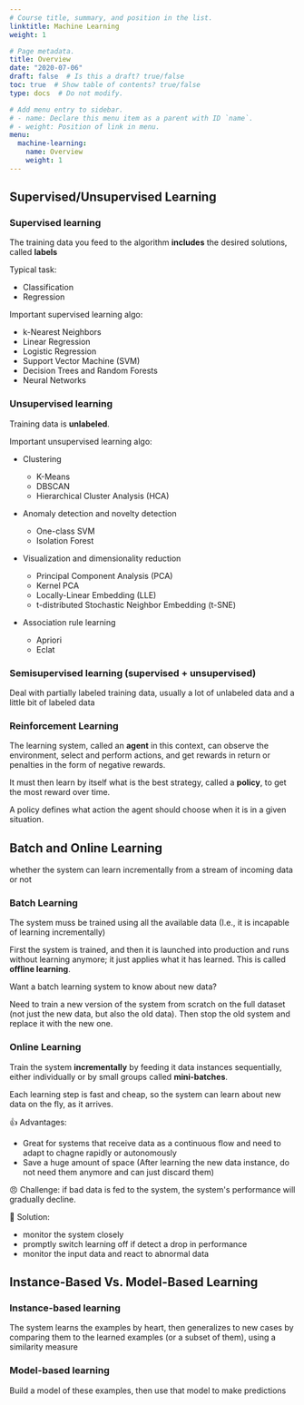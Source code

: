 ```yaml
---
# Course title, summary, and position in the list.
linktitle: Machine Learning
weight: 1

# Page metadata.
title: Overview
date: "2020-07-06"
draft: false  # Is this a draft? true/false
toc: true  # Show table of contents? true/false
type: docs  # Do not modify.

# Add menu entry to sidebar.
# - name: Declare this menu item as a parent with ID `name`.
# - weight: Position of link in menu.
menu:
  machine-learning:
    name: Overview
    weight: 1
---
```


## Supervised/Unsupervised Learning

### Supervised learning

The training data you feed to the algorithm **includes** the desired solutions, called **labels** 

Typical task:

- Classification
- Regression


Important supervised learning algo:

- k-Nearest Neighbors
- Linear Regression
- Logistic Regression
- Support Vector Machine (SVM)
- Decision Trees and Random     Forests
- Neural Networks

### Unsupervised learning

Training data is **unlabeled**.

Important unsupervised learning algo:

- Clustering

  - K-Means
  - DBSCAN
  - Hierarchical Cluster Analysis (HCA)

- Anomaly detection and novelty detection

  - One-class SVM
  - Isolation Forest

- Visualization and dimensionality reduction

  - Principal Component Analysis  (PCA)
  - Kernel PCA
  - Locally-Linear Embedding (LLE)
  - t-distributed Stochastic Neighbor Embedding (t-SNE)

- Association rule learning

  - Apriori
  - Eclat

### Semisupervised learning (supervised + unsupervised)

Deal with partially labeled training data, usually a lot of unlabeled data and a little bit of labeled data

### Reinforcement Learning

The learning system, called an **agent** in this context, can observe the environment, select and perform actions, and get rewards in return or penalties in the form of negative rewards.

It must then learn by itself what is the best strategy, called a **policy**, to get the most reward over time.

A policy defines what action the agent should choose when it is in a given situation.

## Batch and Online Learning

whether the system can learn incrementally from a stream of incoming data or not

### Batch Learning

The system muss be trained using all the available data (I.e., it is incapable of learning incrementally)

First the system is trained, and then it is launched into production and runs without learning anymore; it just applies what it has learned. This is called **offline learning**.


Want a batch learning system to know about new data? 

 Need to train a new version of the system from scratch on the full dataset (not just the new data, but also the old data). Then stop the old system and replace it with the new one.

### Online Learning 

Train the system **incrementally** by feeding it data instances sequentially, either individually or by small groups called **mini-batches**. 

Each learning step is fast and cheap, so the system can learn about new data on the fly, as it arrives.

👍 Advantages:

- Great for systems that receive data as a continuous flow and need to adapt to chagne rapidly or     autonomously
- Save a huge amount of space (After learning the new data instance, do not need them anymore and can     just discard them)

😠 Challenge: if bad data is fed to the system, the system's performance will gradually decline.

🔧 Solution: 

- monitor the system closely 
- promptly switch learning off if detect a drop in performance
- monitor the input data and react to abnormal data


## Instance-Based Vs. Model-Based Learning


### Instance-based learning

The system learns the examples by heart, then generalizes to new cases by comparing them to the learned examples (or a subset of them), using a similarity measure

### Model-based learning

Build a model of these examples, then use that model to make predictions